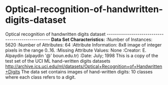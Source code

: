 # Optical-recognition-of-handwritten-digits-dataset
Optical recognition of handwritten digits dataset --------------------------------------------------  **Data Set Characteristics:**      :Number of Instances: 5620     :Number of Attributes: 64     :Attribute Information: 8x8 image of integer pixels in the range 0..16.     :Missing Attribute Values: None     :Creator: E. Alpaydin (alpaydin '@' boun.edu.tr)     :Date: July; 1998  This is a copy of the test set of the UCI ML hand-written digits datasets http://archive.ics.uci.edu/ml/datasets/Optical+Recognition+of+Handwritten+Digits  The data set contains images of hand-written digits: 10 classes where each class refers to a digit.
